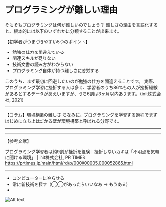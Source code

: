 # プログラミングが難しい理由
そもそもプログラミングは何が難しいのでしょう？
難しさの理由を言語化すると、根本的には以下のいずれかに分類することが出来ます。

【初学者がつまづきやすい5つのポイント】
- 勉強の仕方を間違えている
- 関連スキルが足りない
- 技術文書の読み方がわからない
- プログラミング自体が持つ難しさに苦労する

このうち、まず最初に回避したいのが勉強の仕方を間違えることです。
実際、プログラミング学習に挫折する人は多く、学習者のうち86%もの人が挫折経験があるとするデータがあえいますが、うち6割は3ヶ月以内あります。（init株式会社, 2021）

---

【コラム】環境構築の難しさ
ちなみに、プログラミングを学習する過程でまずはじめに立ち上はだかる壁が環境構築と呼ばれる分野です。

---

---

【参考文献】

プログラミング学習者は約9割が挫折を経験｜挫折しないカギは「不明点を気軽に聞ける環境」 | init株式会社, PR TIMES
https://prtimes.jp/main/html/rd/p/000000005.000052865.html

---

- コンピューターにやらせる
- 常に新技術を探す（◯◯があったらいいなあ → もうある）
- 

![Alt text](<../Chapter 1.プログラミングの学び方/images/programming-skill-pilamid.png>)